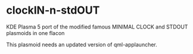 # clockIN-n-stdOUT
KDE Plasma 5 port of the modified famous MINIMAL CLOCK and STDOUT plasmoids in one flacon

This plasmoid needs an updated version of qml-applauncher.
